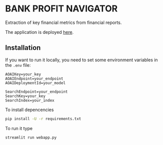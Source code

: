 # BANK PROFIT NAVIGATOR

Extraction of key financial metrics from financial reports.

The application is deployed [here](https://acpr-equipe7-webapp.streamlit.app/).

## Installation
If you want to run it locally, you need to set some environment variables in the `.env` file:

```dotenv
AOAIKey=your_key
AOAIEndpoint=your_endpoint
AOAIDeploymentId=your_model

SearchEndpoint=your_endpoint
SearchKey=your_key
SearchIndex=your_index
```

To install depencencies

```bash
pip install -U -r requirements.txt
```

To run it type 

```bash
streamlit run webapp.py
```
